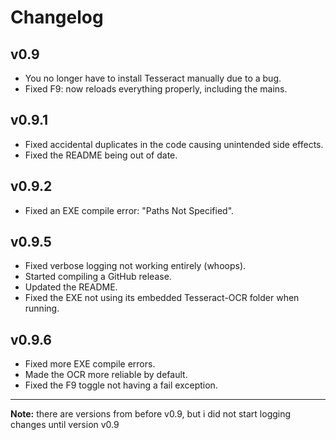 # Changelog

## v0.9
- You no longer have to install Tesseract manually due to a bug.
- Fixed F9: now reloads everything properly, including the mains.

## v0.9.1
- Fixed accidental duplicates in the code causing unintended side effects.
- Fixed the README being out of date.

## v0.9.2
- Fixed an EXE compile error: "Paths Not Specified".

## v0.9.5
- Fixed verbose logging not working entirely (whoops).
- Started compiling a GitHub release.
- Updated the README.
- Fixed the EXE not using its embedded Tesseract-OCR folder when running.

## v0.9.6
- Fixed more EXE compile errors.
- Made the OCR more reliable by default.
- Fixed the F9 toggle not having a fail exception.

---

**Note:** there are versions from before v0.9, but i did not start logging changes until version v0.9
